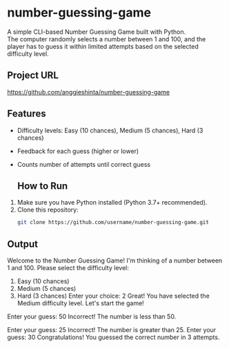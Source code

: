 # number-guessing-game
A simple CLI-based Number Guessing Game built with Python.  
The computer randomly selects a number between 1 and 100, and the player has to guess it within limited attempts based on the selected difficulty level.

## Project URL
https://github.com/anggieshinta/number-guessing-game
## Features
- Difficulty levels: Easy (10 chances), Medium (5 chances), Hard (3 chances)
- Feedback for each guess (higher or lower)
- Counts number of attempts until correct guess

  ## How to Run
1. Make sure you have Python installed (Python 3.7+ recommended).
2. Clone this repository:
   ```bash
   git clone https://github.com/username/number-guessing-game.git

## Output
Welcome to the Number Guessing Game!
I'm thinking of a number between 1 and 100.
Please select the difficulty level:
1. Easy (10 chances)
2. Medium (5 chances)
3. Hard (3 chances)
Enter your choice: 2
Great! You have selected the Medium difficulty level.
Let's start the game!

Enter your guess: 50
Incorrect! The number is less than 50.

Enter your guess: 25
Incorrect! The number is greater than 25.
Enter your guess: 30
Congratulations! You guessed the correct number in 3 attempts.

